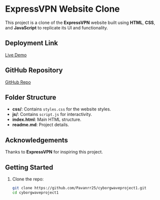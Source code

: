# ExpressVPN Website Clone

This project is a clone of the **ExpressVPN** website built using **HTML**, **CSS**, and **JavaScript** to replicate its UI and functionality.

## Deployment Link

[Live Demo](https://pavanrr25.github.io/cyborgwaveproject1/)

## GitHub Repository

[GitHub Repo](https://github.com/Pavanrr25/cyborgwaveproject1)

## Folder Structure

- **css/**: Contains `styles.css` for the website styles.
- **js/**: Contains `script.js` for interactivity.
- **index.html**: Main HTML structure.
- **readme.md**: Project details.

## Acknowledgements

Thanks to **ExpressVPN** for inspiring this project.

## Getting Started

1. Clone the repo:
   ```bash
   git clone https://github.com/Pavanrr25/cyborgwaveproject1.git
   cd cyborgwaveproject1
